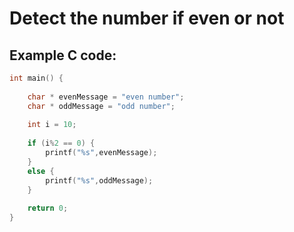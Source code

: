 # Detect the number if even or not


## Example C code:

```c
int main() {
	
	char * evenMessage = "even number";
	char * oddMessage = "odd number";	
	
	int i = 10;
	
	if (i%2 == 0) {
		printf("%s",evenMessage);
	}
	else {
		printf("%s",oddMessage);
	}
	
	return 0;
}
```
